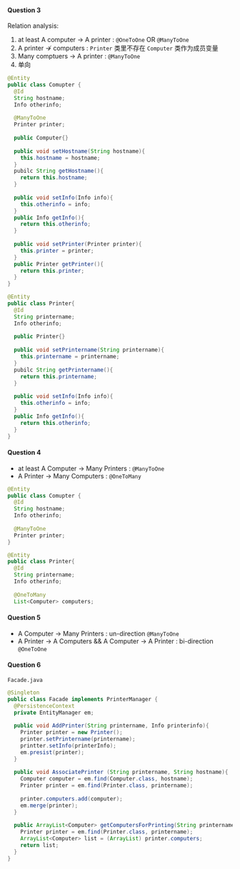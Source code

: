#### Question 3

Relation analysis:

1. at least A computer $\to$ A printer : `@OneToOne` OR `@ManyToOne`
2. A printer $\nrightarrow$ computers : `Printer` 类里不存在 `Computer` 类作为成员变量
3. Many comptuers $\to$ A printer : `@ManyToOne`
4. 单向

```java
@Entity
public class Comupter {
  @Id
  String hostname;
  Info otherinfo;
  
  @ManyToOne
  Printer printer;
  
  public Computer{}
  
  public void setHostname(String hostname){
    this.hostname = hostname;
  }
  pubilc String getHostname(){
    return this.hostname;
  }
  
  public void setInfo(Info info){
    this.otherinfo = info;
  }
  public Info getInfo(){
    return this.otherinfo;
  }
  
  public void setPrinter(Printer printer){
    this.printer = printer;
  }
  public Printer getPrinter(){
    return this.printer;
  }
}
```

```java
@Entity
public class Printer{
  @Id
  String printername;
  Info otherinfo;
  
  public Printer{}
  
  public void setPrintername(String printername){
    this.printername = printername;
  }
  pubilc String getPrintername(){
    return this.printername;
  }
  
  public void setInfo(Info info){
    this.otherinfo = info;
  }
  public Info getInfo(){
    return this.otherinfo;
  }
}
```



#### Question 4

- at least A Computer $\to$ Many Printers :  `@ManyToOne`
- A Printer $\to$ Many Computers : `@OneToMany`

```java
@Entity
public class Comupter {
  @Id
  String hostname;
  Info otherinfo;
  
  @ManyToOne
  Printer printer;
}
```

```java
@Entity
public class Printer{
  @Id
  String printername;
  Info otherinfo;
  
  @OneToMany
  List<Computer> computers; 
```



#### Question 5

- A Computer $\to$ Many Printers : un-direction `@ManyToOne`
- A Printer $\to$ A Computers && A Computer $\to$ A Printer : bi-direction `@OneToOne`



#### Question 6

`Facade.java`

```java
@Singleton
public class Facade implements PrinterManager {
  @PersistenceContext
  private EntityManager em;
  
  public void AddPrinter(String printername, Info printerinfo){
    Printer printer = new Printer();
    printer.setPrintername(printername);
    printter.setInfo(printerInfo);
    em.presist(printer);
  }
  
  public void AssociatePrinter (String printername, String hostname){
    Computer computer = em.find(Computer.class, hostname);
    Printer printer = em.find(Printer.class, printername);
    
    printer.computers.add(computer);
    em.merge(printer);
  }
  
  public ArrayList<Computer> getComputersForPrinting(String printername){
    Printer printer = em.find(Printer.class, printername);
    ArrayList<Computer> list = (ArrayList) printer.computers;
    return list;
  }
}
```

